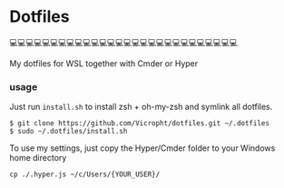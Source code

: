 # Dotfiles
💻💻💻💻💻💻💻💻💻💻💻💻💻💻💻💻💻💻💻💻💻💻💻💻💻💻💻💻

My dotfiles for WSL together with Cmder or Hyper 

### usage
Just run `install.sh` to install zsh + oh-my-zsh and symlink all dotfiles.

```
$ git clone https://github.com/Vicropht/dotfiles.git ~/.dotfiles
$ sudo ~/.dotfiles/install.sh
```

To use my settings, just copy the Hyper/Cmder folder to your Windows home directory

```
cp ./.hyper.js ~/c/Users/{YOUR_USER}/
```
